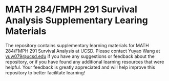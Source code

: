 # MATH 284/FMPH 291 Survival Analysis Supplementary Learing Materials

The repository contains supplementary learning materials for MATH 284/FMPH 291 Survival Analysis at UCSD. Please contact Yuyao Wang at yuw079@ucsd.edu if you have any suggestions or feedback about the repository, or if you have found any additional learning resources that were helpful. Your feedback is greatly appreciated and will help improve this repository to better facilitate learning!
